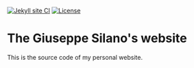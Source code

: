[![Jekyll site CI](https://github.com/gsilano/gsilano.github.io/actions/workflows/jekyll.yml/badge.svg)](https://github.com/gsilano/gsilano.github.io/actions/workflows/jekyll.yml)
[![License](https://img.shields.io/badge/License-Apache%202.0-blue.svg)](https://opensource.org/licenses/Apache-2.0)

# The Giuseppe Silano's website
This is the source code of my personal website.
